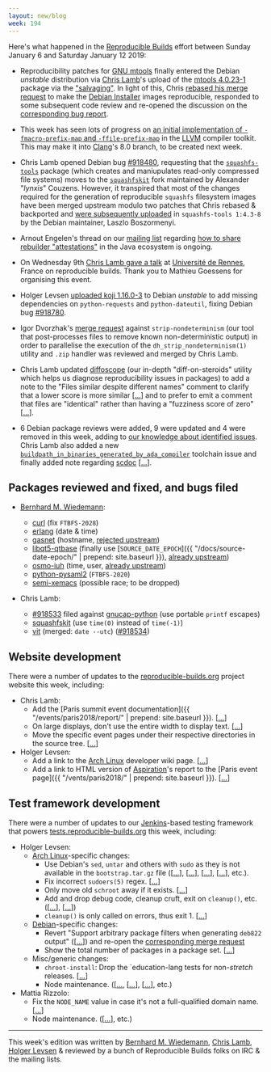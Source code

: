 ```yaml
---
layout: new/blog
week: 194
---
```


Here's what happened in the [Reproducible Builds](https://reproducible-builds.org) effort between Sunday January 6 and Saturday January 12 2019:

* Reproducibility patches for [GNU mtools](https://www.gnu.org/software/mtools/) finally entered the Debian *unstable* distribution via [Chris Lamb](https://chris-lamb.co.uk/)'s upload of the [mtools 4.0.23-1](https://tracker.debian.org/news/1020103/accepted-mtools-4023-1-source-amd64-into-unstable/) package via the ["salvaging"](https://www.debian.org/doc/manuals/developers-reference/ch05.en.html#package-salvaging). In light of this, Chris [rebased his merge request](https://salsa.debian.org/installer-team/debian-installer/merge_requests/3#note_59187) to make the [Debian Installer](https://www.debian.org/devel/debian-installer/) images reproducible, responded to some subsequent code review and re-opened the discussion on the [corresponding bug report](https://bugs.debian.org/900918#29).

* This week has seen lots of progress on [an initial implementation of `-fmacro-prefix-map` and `-ffile-prefix-map`](https://reviews.llvm.org/D49466) in the [LLVM](https://llvm.org/) compiler toolkit. This may make it into [Clang](https://clang.llvm.org/)'s 8.0 branch, to be created next week.

* Chris Lamb opened Debian bug [#918480](https://bugs.debian.org/918480), requesting that the [`squashfs-tools`](https://tracker.debian.org/pkg/squashfs-tools) package (which creates and maniupulates read-only compressed file systems) moves to the [`squashfskit`](https://github.com/squashfskit/squashfskit) fork maintained by Alexander "*lynxis*" Couzens. However, it transpired that most of the changes required for the generation of reproducible `squashfs` filesystem images have been merged upstream modulo two patches that Chris rebased & backported and [were subsequently uploaded](https://tracker.debian.org/news/1018142/accepted-squashfs-tools-143-8-source-into-unstable/) in `squashfs-tools 1:4.3-8` by the Debian maintainer, Laszlo Boszormenyi.

* Arnout Engelen's thread on our [mailing list](https://lists.reproducible-builds.org/pipermail/rb-general/) regarding [how to share rebuilder "attestations"](https://lists.reproducible-builds.org/pipermail/rb-general/2019-January/001378.html) in the Java ecosystem is ongoing.

* On Wednesday 9th [Chris Lamb gave a talk](http://actux.eu.org/2019/01/conference-sur-les-builds-reproductibles-mercredi-9-janvier-2019/) at [Université de Rennes](https://www.univ-rennes1.fr/), France on reproducible builds. Thank you to Mathieu Goessens for organising this event.

* Holger Levsen [uploaded koji 1.16.0-3](https://tracker.debian.org/news/1019131/accepted-koji-1160-3-source-into-unstable/) to Debian *unstable* to add missing dependencies on `python-requests` and `python-dateutil`, fixing Debian bug [#918780](https://bugs.debian.org/918780).

* Igor Dvorzhak's [merge request](https://salsa.debian.org/reproducible-builds/strip-nondeterminism/merge_requests/3) against `strip-nondeterminism` (our tool that post-processes files to remove known non-deterministic output) in order to parallelise the execution of the `dh_strip_nondeterminism(1)` utility and `.zip` handler was reviewed and merged by Chris Lamb.

* Chris Lamb updated [diffoscope](https://diffoscope.org/) (our in-depth "diff-on-steroids" utility which helps us diagnose reproducibility issues in packages) to add a note to the "Files similar despite different names" comment to clarify that a lower score is more similar [[...](https://salsa.debian.org/reproducible-builds/diffoscope/commit/3a9cf0d)] and to prefer to emit a comment that files are "identical" rather than having a "fuzziness score of zero" [[...](https://salsa.debian.org/reproducible-builds/diffoscope/commit/9f30b4b)].

* 6 Debian package reviews were added, 9 were updated and 4 were removed in this week, adding to [our knowledge about identified issues](https://tests.reproducible-builds.org/debian/index_issues.html). Chris Lamb also added a new [`buildpath_in_binaries_generated_by_ada_compiler`](https://salsa.debian.org/reproducible-builds/reproducible-notes/commit/571a164d) toolchain issue and finally added note regarding [scdoc](https://drewdevault.com/2018/05/13/scdoc.html) [[...](https://salsa.debian.org/reproducible-builds/reproducible-notes/commit/1fd28f08)].

## Packages reviewed and fixed, and bugs filed

* [Bernhard M. Wiedemann](https://lizards.opensuse.org/author/bmwiedemann/):
    * [curl](https://github.com/curl/curl/pull/3443) (fix `FTBFS-2028`)
    * [erlang](https://bugzilla.opensuse.org/show_bug.cgi?id=1120947) (date & time)
    * [gasnet](https://build.opensuse.org/request/show/663288) (hostname, [rejected upstream](https://bitbucket.org/berkeleylab/gasnet/pull-requests/253/allow-to-not-store-build-date-user-and/diff))
    * [libqt5-qtbase](https://build.opensuse.org/request/show/663360) (finally use [`SOURCE_DATE_EPOCH`]({{ "/docs/source-date-epoch/" | prepend: site.baseurl }}), [already upstream](https://codereview.qt-project.org/243636))
    * [osmo-iuh](https://build.opensuse.org/request/show/663349) (time, user, [already upstream](https://gerrit.osmocom.org/#/c/osmo-iuh/+/9387))
    * [python-pysaml2](https://github.com/IdentityPython/pysaml2/pull/581) (`FTBFS-2020`)
    * [semi-xemacs](https://bugzilla.opensuse.org/show_bug.cgi?id=1120942) (possible race; to be dropped)

* Chris Lamb:
    * [#918533](https://bugs.debian.org/918533) filed against [gnucap-python](https://tracker.debian.org/pkg/gnucap-python) (use portable `printf` escapes)
    * [squashfskit](https://github.com/squashfskit/squashfskit/pull/2) (use `time(0)` instead of `time(-1)`)
    * [vit](https://github.com/scottkosty/vit/pull/161) (merged: `date --utc`) ([#918534](https://bugs.debian.org/918534))


## Website development

There were a number of updates to the [reproducible-builds.org](https://reproducible-builds.org) project website this week, including:

* Chris Lamb:
    * Add the [Paris summit event documentation]({{ "/events/paris2018/report/" | prepend: site.baseurl }}). [[...](https://salsa.debian.org/reproducible-builds/reproducible-website/commit/6ce3411)]
    * On large displays, don't use the entire width to display text. [[...](https://salsa.debian.org/reproducible-builds/reproducible-website/commit/6160ba0)]
    * Move the specific event pages under their respective directories in the source tree. [[...](https://salsa.debian.org/reproducible-builds/reproducible-website/commit/c85e096)]
* Holger Levsen:
    * Add a link to the [Arch Linux](https://www.archlinux.org/) developer wiki page. [[...](https://salsa.debian.org/reproducible-builds/reproducible-website/commit/4b35710)]
    * Add a link to HTML version of [Aspiration](https://aspirationtech.org/)'s report to the [Paris event page]({{ "/vents/paris2018/" | prepend: site.baseurl }}). [[...](https://salsa.debian.org/reproducible-builds/reproducible-website/commit/4aafd94)]


## Test framework development

There were a number of updates to our [Jenkins](https://jenkins.io/)-based testing framework that powers [tests.reproducible-builds.org](https://tests.reproducible-builds.org) this week, including:

* Holger Levsen:
    * [Arch Linux](https://www.archlinux.org/)-specific changes:
        * Use Debian's `sed`, `untar` and others with `sudo` as they is not available in the `bootstrap.tar.gz` file ([[...](https://salsa.debian.org/qa/jenkins.debian.net/commit/8db9c2da)], [[...](https://salsa.debian.org/qa/jenkins.debian.net/commit/7d26da99)], [[...](https://salsa.debian.org/qa/jenkins.debian.net/commit/05eae000)], [[...](https://salsa.debian.org/qa/jenkins.debian.net/commit/d925daa0)], etc.).
        * Fix incorrect `sudoers(5)` regex. [[...](https://salsa.debian.org/qa/jenkins.debian.net/commit/fe7da4e6)]
        * Only move old `schroot` away if it exists. [[...](https://salsa.debian.org/qa/jenkins.debian.net/commit/b0af8956)]
        * Add and drop debug code, cleanup cruft, exit on `cleanup()`, etc. ([[...](https://salsa.debian.org/qa/jenkins.debian.net/commit/d0fd4d07)], [[...](https://salsa.debian.org/qa/jenkins.debian.net/commit/b24eb8f5)])
        * `cleanup()` is only called on errors, thus exit 1. [[...](https://salsa.debian.org/qa/jenkins.debian.net/commit/6d3499ae)]
    * [Debian](https://www.debian.org/)-specific changes:
        * Revert "Support arbitrary package filters when generating `deb822` output" ([[...](https://salsa.debian.org/qa/jenkins.debian.net/commit/b5bb8c4f)]) and re-open the [corresponding merge request](https://salsa.debian.org/qa/jenkins.debian.net/merge_requests/22)
        * Show the total number of packages in a package set. [[...](https://salsa.debian.org/qa/jenkins.debian.net/commit/47654780)]
    * Misc/generic changes:
        * `chroot-install`: Drop the `education-lang tests for non-*stretch* releases. [[...](https://salsa.debian.org/qa/jenkins.debian.net/commit/217184cb)]
        * Node maintenance. ([[...](https://salsa.debian.org/qa/jenkins.debian.net/commit/0d605bdf), [[...](https://salsa.debian.org/qa/jenkins.debian.net/commit/53cbe7b3)], [[...](https://salsa.debian.org/qa/jenkins.debian.net/commit/f5837c0a)], etc.)
* Mattia Rizzolo:
    * Fix the `NODE_NAME` value in case it's not a full-qualified domain name. [[...](https://salsa.debian.org/qa/jenkins.debian.net/commit/e03630ea)]
    * Node maintenance. ([[...](https://salsa.debian.org/qa/jenkins.debian.net/commit/6db573c1)], etc.)


---

This week's edition was written by [Bernhard M. Wiedemann](https://lizards.opensuse.org/author/bmwiedemann/), [Chris Lamb](https://chris-lamb.co.uk/), [Holger Levsen](http://layer-acht.org/thinking/) & reviewed by a bunch of Reproducible Builds folks on IRC & the mailing lists.
